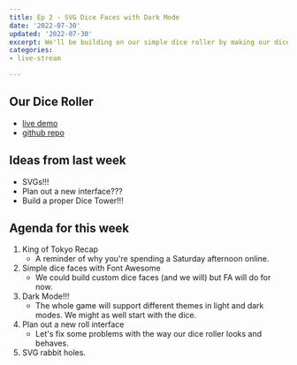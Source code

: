 ```yaml
---
title: Ep 2 - SVG Dice Faces with Dark Mode
date: '2022-07-30'
updated: '2022-07-30'
excerpt: We'll be building on our simple dice roller by making our dice pretty in both light and dark modes.
categories: 
- live-stream

---
```


## Our Dice Roller
- [live demo](https://acidtone.github.io/dice-roller-vanilla/)
- [github repo](https://github.com/acidtone/dice-roller-vanilla)

## Ideas from last week
- SVGs!!!
- Plan out a new interface???
- Build a proper Dice Tower!!!

## Agenda for this week
1. King of Tokyo Recap
    - A reminder of why you're spending a Saturday afternoon online.
2. Simple dice faces with Font Awesome
    - We could build custom dice faces (and we will) but FA will do for now.
3. Dark Mode!!!
    - The whole game will support different themes in light and dark modes. We might as well start with the dice.
4. Plan out a new roll interface
    - Let's fix some problems with the way our dice roller looks and behaves.
5. SVG rabbit holes.